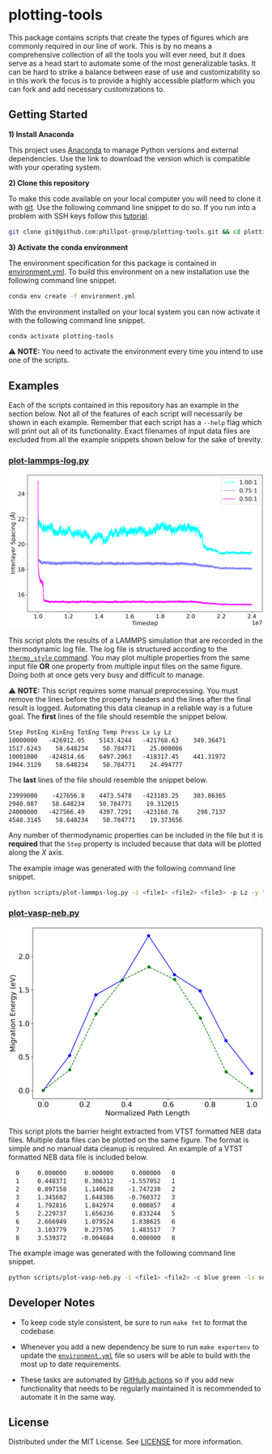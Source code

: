 # plotting-tools

This package contains scripts that create the types of figures which are commonly required in our line of work. This is by no means a comprehensive collection of all the tools you will ever need, but it does serve as a head start to automate some of the most generalizable tasks. It can be hard to strike a balance between ease of use and customizability so in this work the focus is to provide a highly accessible platform which you can fork and add necessary customizations to.


## Getting Started

__1) Install Anaconda__

This project uses [Anaconda](https://www.anaconda.com/download) to manage Python versions and external dependencies. Use the link to download the version which is compatible with your operating system.

__2) Clone this repository__

To make this code available on your local computer you will need to clone it with [git](https://git-scm.com/docs/user-manual). Use the following command line snippet to do so. If you run into a problem with SSH keys follow this [tutorial](https://docs.github.com/en/authentication/connecting-to-github-with-ssh/generating-a-new-ssh-key-and-adding-it-to-the-ssh-agent).

```bash
git clone git@github.com:phillpot-group/plotting-tools.git && cd plotting-tools
```

__3) Activate the conda environment__

The environment specification for this package is contained in [environment.yml](environment.yml). To build this environment on a new installation use the following command line snippet.

```bash
conda env create -f environment.yml
```

With the environment installed on your local system you can now activate it with the following command line snippet.

```bash
conda activate plotting-tools
```

:warning: __NOTE:__ You need to activate the environment every time you intend to use one of the scripts.

## Examples

Each of the scripts contained in this repository has an example in the section below. Not all of the features of each script will necessarily be shown in each example. Remember that each script has a `--help` flag which will print out all of its functionality. Exact filenames of input data files are excluded from all the example snippets shown below for the sake of brevity.

### [plot-lammps-log.py](scripts/plot-lammps-log.py)

![](figures/plot-lammps-log.png)


This script plots the results of a LAMMPS simulation that are recorded in the thermodynamic log file. The log file is structured according to the [`thermo_style` command](https://docs.lammps.org/thermo_style.html). You may plot multiple properties from the same input file __OR__ one property from multiple input files on the same figure. Doing both at once gets very busy and difficult to manage.

:warning: __NOTE:__ This script requires some manual preprocessing. You must remove the lines before the property headers and the lines after the final result is logged. Automating this data cleanup in a reliable way is a future goal. The __first__ lines of the file should resemble the snippet below.
```
Step PotEng KinEng TotEng Temp Press Lx Ly Lz
10000000   -426912.05    5143.4244   -421768.63    349.36471    1517.6243    58.648234    50.784771    25.000006
10001000   -424814.66    6497.2063   -418317.45    441.31972    1944.3129    58.648234    50.784771    24.494777
```

The __last__ lines of the file should resemble the snippet below.
```
23999000    -427656.8    4473.5478   -423183.25    303.86365     2940.087    58.648234    50.784771    19.312015
24000000   -427566.49    4397.7291   -423168.76     298.7137    4548.3145    58.648234    50.784771    19.373656
```

Any number of thermodynamic properties can be included in the file but it is __required__ that the `Step` property is included because that data will be plotted along the *X* axis.

The example image was generated with the following command line snippet. 
```bash
python scripts/plot-lammps-log.py -i <file1> <file2> <file3> -p Lz -y "Interlayer Spacing \$(\AA)\$" -l "1.00:1" "0.75:1" "0.50:1" --cmap cool
```

### [plot-vasp-neb.py](scripts/plot-vasp-neb.py)

![](figures/plot-vasp-neb.png)

This script plots the barrier height extracted from VTST formatted NEB data files. Multiple data files can be plotted on the same figure. The format is simple and no manual data cleanup is required. An example of a VTST formatted NEB data file is included below.
```
  0     0.000000     0.000000     0.000000   0
  1     0.448371     0.306312    -1.557052   1
  2     0.897158     1.140628    -1.747238   2
  3     1.345602     1.648306    -0.760372   3
  4     1.792816     1.842974     0.000857   4
  5     2.229737     1.656236     0.833244   5
  6     2.666949     1.079524     1.838625   6
  7     3.103779     0.275705     1.483517   7
  8     3.539372    -0.004684     0.000000   8
```

The example image was generated with the following command line snippet.
```bash
python scripts/plot-vasp-neb.py -i <file1> <file2> -c blue green -ls solid dashed
```


## Developer Notes

* To keep code style consistent, be sure to run `make fmt` to format the codebase.

* Whenever you add a new dependency be sure to run `make exportenv` to update the [`environment.yml`](environment.yml) file so users will be able to build with the most up to date requirements.

* These tasks are automated by [GitHub actions](https://github.com/features/actions) so if you add new functionality that needs to be regularly maintained it is recommended to automate it in the same way.

## License

Distributed under the MIT License. See [LICENSE](LICENSE) for more information.